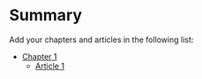 # Summary

Add your chapters and articles in the following list:

* [Chapter 1](chapter-1/README.md)
    * [Article 1](chapter-1/ARTICLE1.md)
